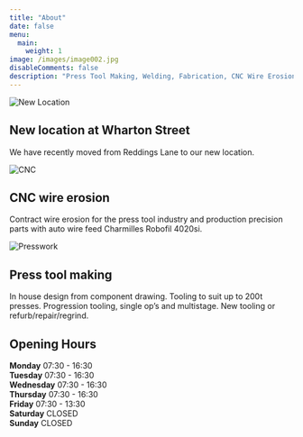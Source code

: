 ```yaml
---
title: "About"
date: false
menu: 
  main:
    weight: 1
image: /images/image002.jpg
disableComments: false
description: "Press Tool Making, Welding, Fabrication, CNC Wire Erosion, Machining, Pressbrake, Hand & Power Presswork to 100tons.."
---
```



<span class="image left"><img src="/images/image002.jpg" alt="New Location" /></span>
## New location at Wharton Street
We have recently moved from Reddings Lane to our new location.
<br style="clear: both;">


<span class="image right"><img src="/images/image004.jpg" alt="CNC" /></span>
## CNC wire erosion

Contract wire erosion for the press tool industry and production
precision parts with auto wire feed Charmilles Robofil 4020si.
<br style="clear: both;">


<span class="image left"><img src="/images/image003.jpg" alt="Presswork" /></span>
## Press tool making

In house design from component drawing. Tooling to suit up to 200t
presses. Progression tooling, single op’s and multistage. New
tooling or refurb/repair/regrind.
<br style="clear: both;">


## Opening Hours

**Monday**		07:30 - 16:30  
**Tuesday**		07:30 - 16:30  
**Wednesday**	07:30 - 16:30  
**Thursday**	07:30 - 16:30  
**Friday**		07:30 - 13:30  
**Saturday**	CLOSED  
**Sunday**		CLOSED  
